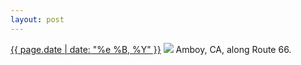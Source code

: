 ```yaml
---
layout: post
---
```


<p>
  <time><a href="/378">{{ page.date | date: "%e %B, %Y" }}</a></time>
  <a href="/378"><img src="{{ site.assets_url }}/378.jpg"/></a>
  <span>Amboy, CA, along Route 66.</span>
</p>
